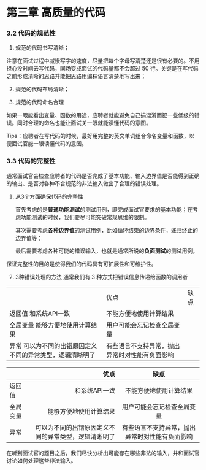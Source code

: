 # 第三章 高质量的代码

### 3.2 代码的规范性
1. 规范的代码书写清晰；
   
 注意在面试过程中减慢写字的速度，尽量把每个字母写清楚还是很有必要的。不用担心没时间去写代码，同场变成面试的代码量都不会超过 50 行。关键是在写代码之前形成清晰的思路并能把思路用编程语言清楚地写出来；

2. 规范的代码布局清晰；
   
3. 规范的代码命名合理
   
 如果一眼能看出变量、函数的用途，应聘者就能避免自己搞混淆而犯一些低级的错误。同时合理的命名也能让面试关一眼就能读懂代码的意图。

Tips：应聘者在写代码的时候，最好用完整的英文单词组合命名变量和函数，以便面试官能一眼读懂代码的意图。

### 3.3 代码的完整性
通常面试官会检查应聘者的代码是否完成了基本功能、输入边界值是否能得到正确的输出、是否对各种不合规范的非法输入做出了合理的错误处理。

1. 从3个方面确保代码的完整性

   首先考虑的是**普通功能测试**的测试用例，即完成面试官要求的基本功能；在考虑功能测试的时候，我们要尽可能突破常规思维的限制。

   其次需要考虑**各种边界值**的测试用例，比如循环结束的边界条件，递归终止的边界值等；

   最后需要考虑各种可能的错误输入，也就是通常所说的**负面测试**的测试用例。

保证完整性的目的是使得我们的代码具有可扩展性和可维护性。

2. 3种错误处理的方法
   通常我们有 3 种方式把错误信息传递给函数的调用者

<table>
   <tr>
      <td> </td><td>优点</td><td>缺点</td>
   </tr>
   <tr>
      <td>返回值 和系统API一致</td><td>不能方便地使用计算结果</td>
   </tr>
   <tr>
      <td>全局变量 能够方便地使用计算结果</td><td>用户可能会忘记检查全局变量</td>
   </tr>
   <tr>
      <td>异常 可以为不同的出错原因定义不同的异常类型，逻辑清晰明了</td><td>有些语言不支持异常，抛出异常时对性能有负面影响</td>
   </tr>
</table>

|  | 优点 | 缺点 |
| :------| ------: | :------: |
| 返回值 | 和系统API一致 | 不能方便地使用计算结果 |
| 全局变量 | 能够方便地使用计算结果 | 用户可能会忘记检查全局变量 |
| 异常 | 可以为不同的出错原因定义不同的异常类型，逻辑清晰明了 | 有些语言不支持异常，抛出异常时对性能有负面影响 |

在听到面试官的题目之后，我们尽快分析出可能存在哪些非法的输入，并和面试官讨论如何处理这些非法输入。


   
